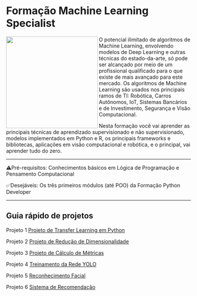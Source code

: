 # Formação Machine Learning Specialist


<picture> <img align="left" src="https://user-images.githubusercontent.com/116984176/230248033-b0da90fc-2b38-4b9e-9b55-aa53fab9d7ff.png" width = 250px></picture>


O potencial ilimitado de algoritmos de Machine Learning, envolvendo modelos de Deep Learning e outras técnicas do estado-da-arte, só pode ser alcançado por meio de um profissional qualificado para o que existe de mais avançado para este mercado. Os algoritmos de Machine Learning são usados nos principais ramos de TI: Robótica, Carros Autônomos, IoT, Sistemas Bancários e de Investimento, Segurança e Visão Computacional.

Nesta formação você vai aprender as principais técnicas de aprendizado supervisionado e não supervisionado, modelos implementados em Python e R, os principais frameworks e bibliotecas, aplicações em visão computacional e robótica, e o principal, vai aprender tudo do zero.

_____________________________________________________________________________________________________________________________________________________________________

⚠️Pré-requisitos: Conhecimentos básicos em Lógica de Programação e Pensamento Computacional

✅Desejáveis: Os três primeiros módulos (até POO) da Formação Python Developer

_____________________________________________________________________________________________________________________________________________________________________

## Guia rápido de projetos 

Projeto 1
[Projeto de Transfer Learning em Python](https://github.com/IsraelEvangelista/MachineLearning_DIO/tree/main/Projeto%201%20-%20Transfer%20Learning)

Projeto 2
[Projeto de Redução de Dimensionalidade](https://github.com/IsraelEvangelista/MachineLearning_DIO/tree/main/Projeto%202%20-%20Redu%C3%A7%C3%A3o%20de%20Dimensionalidade)

Projeto 3
[Projeto de Cálculo de Métricas](https://github.com/IsraelEvangelista/MachineLearning_DIO/tree/main/Projeto%203%20-%20C%C3%A1lculo%20de%20M%C3%A9tricas)

Projeto 4
[Treinamento da Rede YOLO](https://github.com/IsraelEvangelista/MachineLearning_DIO/tree/main/Projeto%204%20-%20Treinamento%20da%20Rede%20YOLO)

Projeto 5
[Reconhecimento Facial](https://github.com/IsraelEvangelista/MachineLearning_DIO/tree/main/Projeto%205%20-%20Reconhecimento%20Facial)

Projeto 6
[Sistema de Recomendação](https://github.com/IsraelEvangelista/MachineLearning_DIO/blob/main/Projeto%206%20-%20Sistema%20de%20Recomenda%C3%A7%C3%A3o/README.md)
